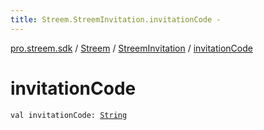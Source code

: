 ```yaml
---
title: Streem.StreemInvitation.invitationCode - 
---
```


[pro.streem.sdk](../../index.html) / [Streem](../index.html) / [StreemInvitation](index.html) / [invitationCode](./invitation-code.html)

# invitationCode

`val invitationCode: `[`String`](https://kotlinlang.org/api/latest/jvm/stdlib/kotlin/-string/index.html)